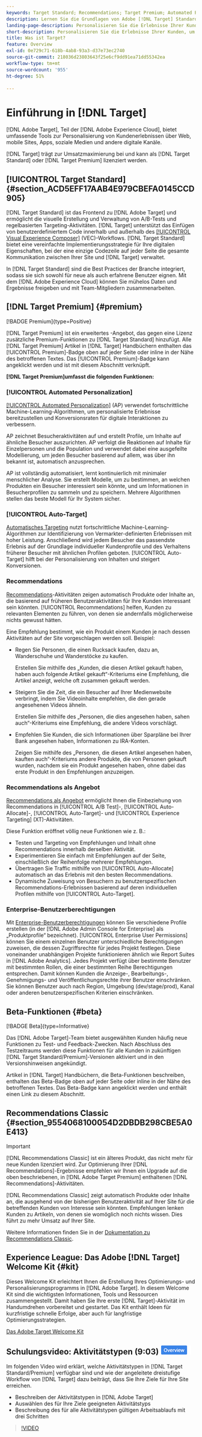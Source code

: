 ```yaml
---
keywords: Target Standard; Recommendations; Target Premium; Automated Personalization; automatisches Targeting; Berechtigungen; Was ist Adobe Target?
description: Lernen Sie die Grundlagen von Adobe [!DNL Target] Standard und Adobe [!DNL Target] Premium kennen. [!DNL Target] Premium enthält erweiterte Funktionen, die nicht im Standardprodukt verfügbar sind.
landing-page-description: Personalisieren Sie die Erlebnisse Ihrer Kunden, um den Umsatz Ihrer Websites und Mobile Sites sowie Mobile Apps, Social Media und anderer digitaler Kanäle zu maximieren.
short-description: Personalisieren Sie die Erlebnisse Ihrer Kunden, um den Umsatz Ihrer Websites und Mobile Sites sowie Mobile Apps, Social Media und anderer digitaler Kanäle zu maximieren.
title: Was ist Target?
feature: Overview
exl-id: 0e729c71-618b-4ab8-93a3-d37e73ec2740
source-git-commit: 218036d23803643f25e6cf9dd91ea71dd55342ea
workflow-type: tm+mt
source-wordcount: '955'
ht-degree: 51%

---
```


# Einführung in [!DNL Target]

[!DNL Adobe Target], Teil der [!DNL Adobe Experience Cloud], bietet umfassende Tools zur Personalisierung von Kundenerlebnissen über Web, mobile Sites, Apps, soziale Medien und andere digitale Kanäle.

[!DNL Target] trägt zur Umsatzmaximierung bei und kann als [!DNL Target Standard] oder [!DNL Target Premium] lizenziert werden.

## [!UICONTROL Target Standard] {#section_ACD5EFF17AAB4E979CBEFA0145CCD905}

[!DNL Target Standard] ist das Frontend zu [!DNL Adobe Target] und ermöglicht die visuelle Erstellung und Verwaltung von A/B-Tests und regelbasierten Targeting-Aktivitäten. [!DNL Target] unterstützt das Einfügen von benutzerdefiniertem Code innerhalb und außerhalb des [[!UICONTROL Visual Experience Composer]](/help/main/c-experiences/c-visual-experience-composer/visual-experience-composer.md) (VEC)-Workflows. [!DNL Target Standard] bietet eine vereinfachte Implementierungsstrategie für Ihre digitalen Eigenschaften, bei der eine einzige Codezeile auf jeder Seite die gesamte Kommunikation zwischen Ihrer Site und [!DNL Target] verwaltet.

In [!DNL Target Standard] sind die Best Practices der Branche integriert, sodass sie sich sowohl für neue als auch erfahrene Benutzer eignen. Mit dem [!DNL Adobe Experience Cloud] können Sie mühelos Daten und Ergebnisse freigeben und mit Team-Mitgliedern zusammenarbeiten.

## [!DNL Target Premium] {#premium}

[!BADGE Premium]{type=Positive}

[!DNL Target Premium] ist ein erweitertes -Angebot, das gegen eine Lizenz zusätzliche Premium-Funktionen zu [!DNL Target Standard] hinzufügt. Alle [!DNL Target Premium] Artikel in [!DNL Target] Handbüchern enthalten das [!UICONTROL Premium]-Badge oben auf jeder Seite oder inline in der Nähe des betroffenen Textes. Das [!UICONTROL Premium]-Badge kann angeklickt werden und ist mit diesem Abschnitt verknüpft.

**[!DNL Target Premium]umfasst die folgenden Funktionen:**

### [!UICONTROL Automated Personalization]

[[!UICONTROL Automated Personalization]](/help/main/c-activities/t-automated-personalization/automated-personalization.md#task_8AAF837796D74CF893CA2F88BA1491C9) (AP) verwendet fortschrittliche Machine-Learning-Algorithmen, um personalisierte Erlebnisse bereitzustellen und Konversionsraten für digitale Interaktionen zu verbessern.

AP zeichnet Besucheraktivitäten auf und erstellt Profile, um Inhalte auf ähnliche Besucher auszurichten. AP verfolgt die Reaktionen auf Inhalte für Einzelpersonen und die Population und verwendet dabei eine ausgefeilte Modellierung, um jeden Besucher basierend auf allem, was über ihn bekannt ist, automatisch anzusprechen.

AP ist vollständig automatisiert, lernt kontinuierlich mit minimaler menschlicher Analyse. Sie erstellt Modelle, um zu bestimmen, an welchen Produkten ein Besucher interessiert sein könnte, und um Informationen in Besucherprofilen zu sammeln und zu speichern. Mehrere Algorithmen stellen das beste Modell für Ihr System sicher.

### [!UICONTROL Auto-Target]

[Automatisches Targeting](/help/main/c-activities/auto-target/auto-target-to-optimize.md) nutzt fortschrittliche Machine-Learning-Algorithmen zur Identifizierung von Vermarkter-definierten Erlebnissen mit hoher Leistung. Anschließend wird jedem Besucher das passendste Erlebnis auf der Grundlage individueller Kundenprofile und des Verhaltens früherer Besucher mit ähnlichen Profilen geboten. [!UICONTROL Auto-Target] hilft bei der Personalisierung von Inhalten und steigert Konversionen.

### Recommendations

[Recommendations](/help/main/c-recommendations/recommendations.md#concept_7556C8A4543942F2A77B13A29339C0C0)-Aktivitäten zeigen automatisch Produkte oder Inhalte an, die basierend auf früheren Benutzeraktivitäten für Ihre Kunden interessant sein könnten. [!UICONTROL Recommendations] helfen, Kunden zu relevanten Elementen zu führen, von denen sie andernfalls möglicherweise nichts gewusst hätten.

Eine Empfehlung bestimmt, wie ein Produkt einem Kunden je nach dessen Aktivitäten auf der Site vorgeschlagen werden soll. Beispiel:

* Regen Sie Personen, die einen Rucksack kaufen, dazu an, Wanderschuhe und Wanderstöcke zu kaufen.

  Erstellen Sie mithilfe des „Kunden, die diesen Artikel gekauft haben, haben auch folgende Artikel gekauft“-Kriteriums eine Empfehlung, die Artikel anzeigt, welche oft zusammen gekauft werden.

* Steigern Sie die Zeit, die ein Besucher auf Ihrer Medienwebsite verbringt, indem Sie Videoinhalte empfehlen, die den gerade angesehenen Videos ähneln.

  Erstellen Sie mithilfe des „Personen, die dies angesehen haben, sahen auch“-Kriteriums eine Empfehlung, die andere Videos vorschlägt.

* Empfehlen Sie Kunden, die sich Informationen über Sparpläne bei Ihrer Bank angesehen haben, Informationen zu IRA-Konten.

  Zeigen Sie mithilfe des „Personen, die diesen Artikel angesehen haben, kauften auch“-Kriteriums andere Produkte, die von Personen gekauft wurden, nachdem sie ein Produkt angesehen haben, ohne dabei das erste Produkt in den Empfehlungen anzuzeigen.

### Recommendations als Angebot

[Recommendations als Angebot](/help/main/c-recommendations/recommendations-as-an-offer.md) ermöglicht Ihnen die Einbeziehung von Recommendations in [!UICONTROL A/B Test]-, [!UICONTROL Auto-Allocate]-, [!UICONTROL Auto-Target]- und [!UICONTROL Experience Targeting] (XT)-Aktivitäten.

Diese Funktion eröffnet völlig neue Funktionen wie z. B.:

* Testen und Targeting von Empfehlungen und Inhalt ohne Recommendations innerhalb derselben Aktivität.
* Experimentieren Sie einfach mit Empfehlungen auf der Seite, einschließlich der Reihenfolge mehrerer Empfehlungen.
* Übertragen Sie Traffic mithilfe von [!UICONTROL Auto-Allocate] automatisch an das Erlebnis mit den besten Recommendations.
* Dynamische Zuweisung von Besuchern zu benutzerspezifischen Recommendations-Erlebnissen basierend auf deren individuellen Profilen mithilfe von [!UICONTROL Auto-Target].

### Enterprise-Benutzerberechtigungen

Mit [Enterprise-Benutzerberechtigungen](/help/main/administrating-target/c-user-management/property-channel/property-channel.md#concept_E396B16FA2024ADBA27BC056138F9838) können Sie verschiedene Profile erstellen (in der [!DNL Adobe Admin Console for Enterprise] als „Produktprofile“ bezeichnet). [!UICONTROL Enterprise User Permissions] können Sie einem einzelnen Benutzer unterschiedliche Berechtigungen zuweisen, die dessen Zugriffsrechte für jedes Projekt festlegen. Diese voneinander unabhängigen Projekte funktionieren ähnlich wie Report Suites in [!DNL Adobe Analytics]. Jedes Projekt verfügt über bestimmte Benutzer mit bestimmten Rollen, die einer bestimmten Reihe Berechtigungen entsprechen. Damit können Kunden die Anzeige-, Bearbeitungs-, Genehmigungs- und Veröffentlichungsrechte ihrer Benutzer einschränken. Sie können Benutzer auch nach Region, Umgebung (dev/stage/prod), Kanal oder anderen benutzerspezifischen Kriterien einschränken.

## Beta-Funktionen {#beta}

[!BADGE Beta]{type=Informative}

Das [!DNL Adobe Target]-Team bietet ausgewählten Kunden häufig neue Funktionen zu Test- und Feedback-Zwecken. Nach Abschluss des Testzeitraums werden diese Funktionen für alle Kunden in zukünftigen [!DNL Target Standard/Premium]-Versionen aktiviert und in den Versionshinweisen angekündigt.

Artikel in [!DNL Target] Handbüchern, die Beta-Funktionen beschreiben, enthalten das Beta-Badge oben auf jeder Seite oder inline in der Nähe des betroffenen Textes. Das Beta-Badge kann angeklickt werden und enthält einen Link zu diesem Abschnitt.

## Recommendations Classic {#section_9554068100054D2DBDB298CBE5A0E413}

>[!IMPORTANT]
>
>[!DNL Recommendations Classic] ist ein älteres Produkt, das nicht mehr für neue Kunden lizenziert wird. Zur Optimierung Ihrer [!DNL Recommendations]-Ergebnisse empfehlen wir Ihnen ein Upgrade auf die oben beschriebenen, in [!DNL Adobe Target Premium] enthaltenen [!DNL Recommendations]-Aktivitäten.

[!DNL Recommendations Classic] zeigt automatisch Produkte oder Inhalte an, die ausgehend von der bisherigen Benutzeraktivität auf Ihrer Site für die betreffenden Kunden von Interesse sein könnten. Empfehlungen lenken Kunden zu Artikeln, von denen sie womöglich noch nichts wissen. Dies führt zu mehr Umsatz auf Ihrer Site.

Weitere Informationen finden Sie in der [Dokumentation zu Recommendations Classic](/help/main/assets/adobe-recommendations-classic.pdf).

## Experience League: Das Adobe [!DNL Target] Welcome Kit {#kit}

Dieses Welcome Kit erleichtert Ihnen die Erstellung Ihres Optimierungs- und Personalisierungsprogramms in [!DNL Adobe Target]. In diesem Welcome Kit sind die wichtigsten Informationen, Tools und Ressourcen zusammengestellt. Damit haben Sie Ihre erste [!DNL Target]-Aktivität im Handumdrehen vorbereitet und gestartet. Das Kit enthält Ideen für kurzfristige schnelle Erfolge, aber auch für langfristige Optimierungsstrategien.

[Das Adobe Target Welcome Kit](/help/main/c-intro/target-welcome-kit.md)

## Schulungsvideo: Aktivitätstypen (9:03) ![Übersichts-Badge](/help/main/assets/overview.png)

Im folgenden Video wird erklärt, welche Aktivitätstypen in [!DNL Target Standard/Premium] verfügbar sind und wie der angeleitete dreistufige Workflow von [!DNL Target] dazu beiträgt, dass Sie Ihre Ziele für Ihre Site erreichen.

* Beschreiben der Aktivitätstypen in [!DNL Adobe Target]
* Auswählen des für Ihre Ziele geeigneten Aktivitätstyps
* Beschreibung des für alle Aktivitätstypen gültigen Arbeitsablaufs mit drei Schritten

>[!VIDEO](https://video.tv.adobe.com/v/17386)
